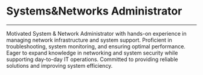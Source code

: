 # Systems&Networks Administrator
---------------------------------
Motivated System & Network Administrator with hands-on experience in managing network infrastructure and system support. Proficient in troubleshooting, system monitoring, and ensuring optimal performance. Eager to expand knowledge in networking and system security while supporting day-to-day IT operations. Committed to providing reliable solutions and improving system efficiency.
